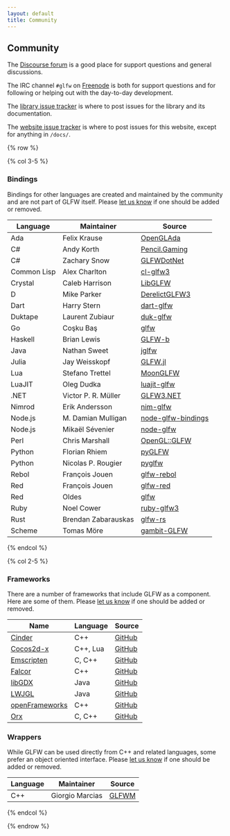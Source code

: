 ```yaml
---
layout: default
title: Community
---
```


## Community

The [Discourse forum](http://discourse.glfw.org/) is a good place for support
questions and general discussions.

The IRC channel `#glfw` on
[Freenode](http://webchat.freenode.net?randomnick=1&channels=%23glfw) is both
for support questions and for following or helping out with the day-to-day
development.

The [library issue tracker](https://github.com/glfw/glfw/issues) is where to
post issues for the library and its documentation.

The [website issue tracker](https://github.com/glfw/website/issues) is where to
post issues for this website, except for anything in `/docs/`.

{% row %}

{% col 3-5 %}

### Bindings

Bindings for other languages are created and maintained by the community and are
not part of GLFW itself.  Please [let us
know](https://github.com/glfw/website/issues) if one should be added or removed.

| Language    | Maintainer          | Source |
| ----------- | ------------------- | ------- |
| Ada         | Felix Krause        | [OpenGLAda](https://github.com/flyx/OpenGLAda) |
| C#          | Andy Korth          | [Pencil.Gaming](https://github.com/andykorth/Pencil.Gaming) |
| C#          | Zachary Snow        | [GLFWDotNet](https://github.com/smack0007/GLFWDotNet) |
| Common Lisp | Alex Charlton       | [cl-glfw3](https://github.com/AlexCharlton/cl-glfw3) |
| Crystal     | Caleb Harrison      | [LibGLFW](https://github.com/calebuharrison/LibGLFW) |
| D           | Mike Parker         | [DerelictGLFW3](https://github.com/DerelictOrg/DerelictGLFW3) |
| Dart        | Harry Stern         | [dart-glfw](https://github.com/google/dart-glfw) |
| Duktape     | Laurent Zubiaur     | [duk-glfw](https://github.com/lzubiaur/duk-glfw) |
| Go          | Coşku Baş           | [glfw](https://github.com/go-gl/glfw) |
| Haskell     | Brian Lewis         | [GLFW-b](https://github.com/bsl/GLFW-b) |
| Java        | Nathan Sweet        | [jglfw](https://github.com/badlogic/jglfw) |
| Julia       | Jay Weisskopf       | [GLFW.jl](https://github.com/JuliaGL/GLFW.jl) |
| Lua         | Stefano Trettel     | [MoonGLFW](https://github.com/stetre/moonglfw) |
| LuaJIT      | Oleg Dudka          | [luajit-glfw](https://github.com/Playermet/luajit-glfw) |
| .NET        | Victor P. R. Müller | [GLFW3.NET](https://github.com/realvictorprm/GLFW3.NET) |
| Nimrod      | Erik Andersson      | [nim-glfw](https://github.com/EXetoC/nim-glfw) |
| Node.js     | M. Damian Mulligan  | [node-glfw-bindings](https://github.com/glek/node-glfw-bindings) |
| Node.js     | Mikaël Sévenier     | [node-glfw](https://github.com/mikeseven/node-glfw) |
| Perl        | Chris Marshall      | [OpenGL::GLFW](https://metacpan.org/pod/OpenGL::GLFW) |
| Python      | Florian Rhiem       | [pyGLFW](https://github.com/FlorianRhiem/pyGLFW) |
| Python      | Nicolas P. Rougier  | [pyglfw](https://github.com/rougier/pyglfw) |
| Rebol       | François Jouen      | [glfw-rebol](https://github.com/ldci/glfw-rebol) |
| Red         | François Jouen      | [glfw-red](https://github.com/ldci/glfw-red) |
| Red         | Oldes               | [glfw](https://github.com/red/code/tree/master/Library/GLFW) |
| Ruby        | Noel Cower          | [ruby-glfw3](https://github.com/nilium/ruby-glfw3) |
| Rust        | Brendan Zabarauskas | [glfw-rs](https://github.com/bjz/glfw-rs) |
| Scheme      | Tomas Möre          | [gambit-GLFW](https://github.com/black0range/gambit-GLFW) |

{% endcol %}

{% col 2-5 %}

### Frameworks

There are a number of frameworks that include GLFW as a component.  Here are
some of them.  Please [let us know](https://github.com/glfw/website/issues) if
one should be added or removed.

| Name                                          | Language | Source |
| --------------------------------------------- | -------- | ---------------- |
| [Cinder](https://libcinder.org/)              | C++      | [GitHub](https://github.com/cinder/Cinder)
| [Cocos2d-x](http://cocos2d-x.org/cocos2dx)    | C++, Lua | [GitHub](https://github.com/cocos2d/cocos2d-x)
| [Emscripten](http://emscripten.org/)          | C, C++   | [GitHub](https://github.com/kripken/emscripten)
| [Falcor](https://developer.nvidia.com/falcor) | C++      | [GitHub](https://github.com/nvidiagameworks/falcor)
| [libGDX](http://libgdx.badlogicgames.com/)    | Java     | [GitHub](https://github.com/libgdx/libgdx/)
| [LWJGL](https://www.lwjgl.org/)               | Java     | [GitHub](https://github.com/LWJGL/lwjgl3/)
| [openFrameworks](http://openframeworks.cc/)   | C++      | [GitHub](https://github.com/openframeworks/openFrameworks/)
| [Orx](http://orx-project.org/)                | C, C++   | [GitHub](https://github.com/orx/orx)

### Wrappers

While GLFW can be used directly from C++ and related languages, some prefer an
object oriented interface.  Please [let us
know](https://github.com/glfw/website/issues) if one should be added or removed.

| Language | Maintainer      | Source |
| -------- | --------------- | ------ |
| C++      | Giorgio Marcias | [GLFWM](https://github.com/giorgiomarcias/glfwm)

{% endcol %}

{% endrow %}


